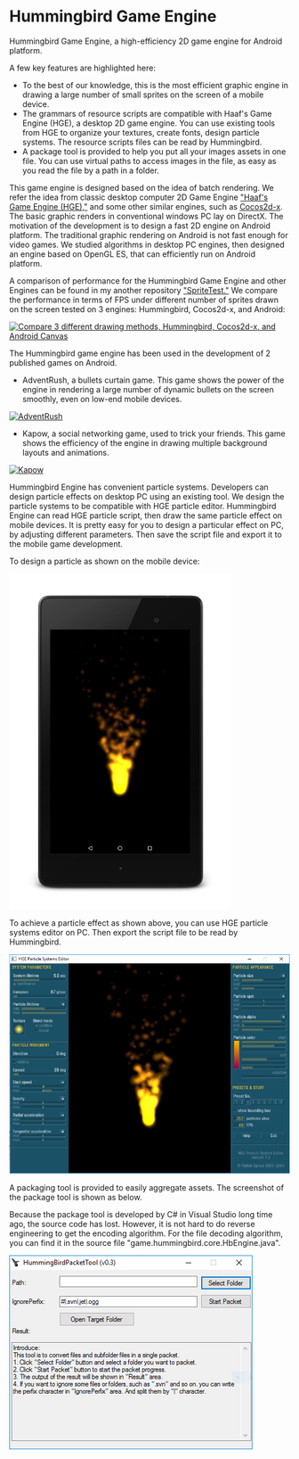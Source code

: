 # Hummingbird Game Engine
Hummingbird Game Engine, a high-efficiency 2D game engine for Android platform.

A few key features are highlighted here:
- To the best of our knowledge, this is the most efficient graphic engine in drawing a large number of small sprites on the screen of a mobile device.
- The grammars of resource scripts are compatible with Haaf's Game Engine (HGE), a desktop 2D game engine. You can use existing tools from HGE to organize your textures, create fonts, design particle systems. The resource scripts files can be read by Hummingbird.
- A package tool is provided to help you put all your images assets in one file. You can use virtual paths to access images in the file, as easy as you read the file by a path in a folder.

This game engine is designed based on the idea of batch rendering. We refer the idea from classic desktop computer 2D Game Engine ["Haaf's Game Engine (HGE),"](https://sourceforge.net/projects/hge/) and some other similar engines, such as [Cocos2d-x](http://www.cocos2d-x.org/). The basic graphic renders in conventional windows PC lay on DirectX. The motivation of the development is to design a fast 2D engine on Android platform. The traditional graphic rendering on Android is not fast enough for video games. We studied algorithms in desktop PC engines, then designed an engine based on OpenGL ES, that can efficiently run on Android platform.

A comparison of performance for the Hummingbird Game Engine and other Engines can be found in my another repository ["SpriteTest."](https://github.com/minicpp/SpriteTest) We compare the performance in terms of FPS under different number of sprites drawn on the screen tested on 3 engines: Hummingbird, Cocos2d-x, and Android:

[![Compare 3 different drawing methods, Hummingbird, Cocos2d-x, and Android Canvas](https://img.youtube.com/vi/agHmpYKi2_M/0.jpg)](https://youtu.be/agHmpYKi2_M?list=PLAkmswnok1in9Qq1BcDWr0W_9EbqbJPx8)

The Hummingbird game engine has been used in the development of 2 published games on Android.

- AdventRush, a bullets curtain game. This game shows the power of the engine in rendering a large number of dynamic bullets on the screen smoothly, even on low-end mobile devices.

[![AdventRush](https://img.youtube.com/vi/_bA8sj6XnMA/0.jpg)](https://youtu.be/_bA8sj6XnMA?list=PLAkmswnok1in9Qq1BcDWr0W_9EbqbJPx8)

- Kapow, a social networking game, used to trick your friends. This game shows the efficiency of the engine in drawing multiple background layouts and animations.

[![Kapow](https://img.youtube.com/vi/ClTcYpVR_QQ/0.jpg)](https://youtu.be/ClTcYpVR_QQ?list=PLAkmswnok1in9Qq1BcDWr0W_9EbqbJPx8)

Hummingbird Engine has convenient particle systems. Developers can design particle effects on desktop PC using an existing tool. We design the particle systems to be compatible with HGE particle editor. Hummingbird Engine can read HGE particle script, then draw the same particle effect on mobile devices. It is pretty easy for you to design a particular effect on PC, by adjusting different parameters. Then save the script file and export it to the mobile game development.

To design a particle as shown on the mobile device:

<img src="other/device_particle_running.png" alt="Particles running on Android" width="400"/>

To achieve a particle effect as shown above, you can use HGE particle systems editor on PC. Then export the script file to be read by Hummingbird.

<img src="other/editor_particle_running.png" alt="Particle editor on PC" width="600"/>

A packaging tool is provided to easily aggregate assets. The screenshot of the package tool is shown as below.

Because the package tool is developed by C# in Visual Studio long time ago, the source code has lost. However, it is not hard to do reverse engineering to get the encoding algorithm. For the file decoding algorithm, you can find it in the source file "game.hummingbird.core.HbEngine.java".

![Packaging tool](other/packaging.png)
